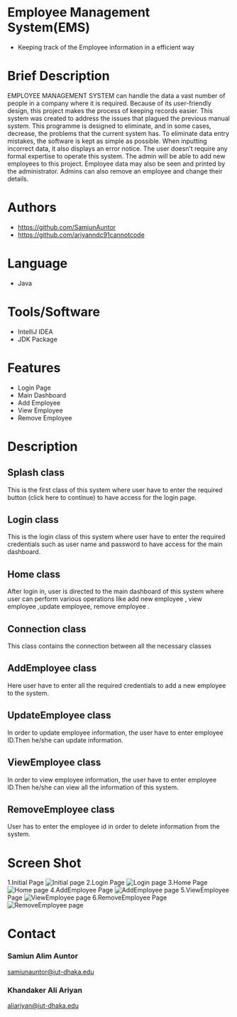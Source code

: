 
# Employee Management System(EMS)
- Keeping track of the Employee information in a efficient way





# Brief Description
EMPLOYEE MANAGEMENT SYSTEM can handle the data a vast number of people in a company where it is required. Because of its user-friendly design, this
project makes the process of keeping records easier. This system was created to address the issues that plagued the previous manual system. This
programme is designed to eliminate, and in some cases, decrease, the problems that the current
system has.
To eliminate data entry mistakes, the software is kept as simple as possible. When inputting
incorrect data, it also displays an error notice. The user doesn’t require any formal expertise to
operate this system. The admin will be able to add new employees to this project. Employee data
may also be seen and printed by the administrator. Admins can also remove an employee and
change their details.
# Authors

- https://github.com/SamiunAuntor
- https://github.com/ariyanndc91cannotcode


# Language
- Java

# Tools/Software
- IntelliJ IDEA
- JDK Package 
# Features

- Login Page
- Main Dashboard
- Add Employee 
- View Employee
- Remove Employee

# Description

## Splash class
This is the first class of this system where user have to enter the required button (click here to continue) to have access for the login page.
## Login class
This is the login class of this system where user have to enter the required credentials such as user name and password to have access for the main dashboard.

## Home class
After login in, user is directed to the main dashboard of this system where user can perform various operations like add new employee , view employee ,update employee, remove employee .

## Connection class
This class contains the connection between all the necessary classes

## AddEmployee class
Here user have to enter all the required credentials to add a new employee to the system.

## UpdateEmployee class
In order to update employee information, the user have to enter employee ID.Then he/she can update information.

## ViewEmployee class
In order to view employee information, the user have to enter employee ID.Then he/she can view all the information of this system.

## RemoveEmployee class
User has to enter the employee id in order to delete information from the system. 




# Screen Shot

1.Initial Page
![Initial page](https://github.com/ariyanndc91cannotcode/Employee-Management-System/blob/main/1.png)
2.Login Page
![Login page](https://github.com/ariyanndc91cannotcode/Employee-Management-System/blob/main/2.png)
3.Home Page
![Home page](https://github.com/ariyanndc91cannotcode/Employee-Management-System/blob/main/3.png)
4.AddEmployee Page
![AddEmployee page](https://github.com/ariyanndc91cannotcode/Employee-Management-System/blob/main/4.png)
5.ViewEmployee Page
![ViewEmployee page](https://github.com/ariyanndc91cannotcode/Employee-Management-System/blob/main/5%20.png)
6.RemoveEmployee Page
![RemoveEmployee page](https://github.com/ariyanndc91cannotcode/Employee-Management-System/blob/main/6.png)



# Contact

### Samiun Alim Auntor
<samiunauntor@iut-dhaka.edu>
### Khandaker Ali Ariyan
<aliariyan@iut-dhaka.edu>

